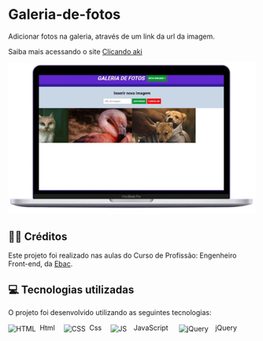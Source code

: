 # Galeria-de-fotos
<p>Adicionar fotos na galeria, através de um link da url da imagem.</p>


<p>Saiba mais acessando o site <a href="https://stanley-felix-bergamo.github.io/Galeria-de-fotos/">Clicando aki</a></p> 
<div align="center" >
<img src="https://raw.githubusercontent.com/Stanley-Felix-Bergamo/Galeria-de-fotos/main/images/mac.png" alt="imagem">
</div>

<h2>👨‍🏫 Créditos</h2>
<p>Este projeto foi realizado nas aulas do Curso de Profissão: Engenheiro Front-end, da <a href="https://ebaconline.com.br/cursos">Ebac</a>.</p>

<h2>💻 Tecnologias utilizadas</h2>

O projeto foi desenvolvido utilizando as seguintes tecnologias:<br>

<div style="display: inline_block">
   <img align="center" alt="HTML" height="50" width="50" src="https://icons-for-free.com/download-icon-icon++html+icon-1320194800994962643_512.png">&nbsp; Html&emsp; 
   <img align="center" alt="CSS" height="70" width="70" src="https://icons-for-free.com/download-icon-css+develop+language+layout+programming+style+icon-1320165728409893942_512.png">&nbsp; Css&emsp;
   <img align="center" alt="JS" height="50" width="50" src="https://cdn.iconscout.com/icon/free/png-256/javascript-2752148-2284965.png">&emsp;JavaScript &emsp;
   <img align="center" alt="jQuery" height="50" width="50" src="https://cdn.icon-icons.com/icons2/2699/PNG/512/jquery_logo_icon_167804.png">&emsp;jQuery
</div> 



